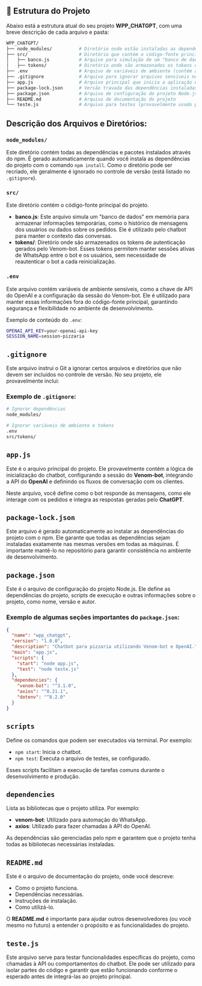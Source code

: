 ## 📁 **Estrutura do Projeto**

Abaixo está a estrutura atual do seu projeto **WPP_CHATGPT**, com uma breve descrição de cada arquivo e pasta:

```bash
WPP_CHATGPT/
├── node_modules/          # Diretório onde estão instaladas as dependências do projeto (não incluído no controle de versão)
├── src/                   # Diretório que contém o código-fonte principal
│   ├── banco.js           # Arquivo para simulação de um "banco de dados" em memória (para armazenar histórico de mensagens e usuários)
│   ├── tokens/            # Diretório onde são armazenados os tokens de autenticação do WhatsApp gerados pelo Venom-bot
├── .env                   # Arquivo de variáveis de ambiente (contém a chave API do OpenAI e outras configurações)
├── .gitignore             # Arquivo para ignorar arquivos sensíveis no Git
├── app.js                 # Arquivo principal que inicia a aplicação e configura o chatbot com o Venom-bot e OpenAI
├── package-lock.json      # Versão travada das dependências instaladas
├── package.json           # Arquivo de configuração do projeto Node.js, define as dependências e scripts
├── README.md              # Arquivo de documentação do projeto
└── teste.js               # Arquivo para testes (provavelmente usado para testar funções ou módulos específicos)
```

## Descrição dos Arquivos e Diretórios:

### `node_modules/`
Este diretório contém todas as dependências e pacotes instalados através do npm. É gerado automaticamente quando você instala as dependências do projeto com o comando `npm install`. Como o diretório pode ser recriado, ele geralmente é ignorado no controle de versão (está listado no `.gitignore`).

### `src/`
Este diretório contém o código-fonte principal do projeto.

- **banco.js**: Este arquivo simula um "banco de dados" em memória para armazenar informações temporárias, como o histórico de mensagens dos usuários ou dados sobre os pedidos. Ele é utilizado pelo chatbot para manter o contexto das conversas.
- **tokens/**: Diretório onde são armazenados os tokens de autenticação gerados pelo Venom-bot. Esses tokens permitem manter sessões ativas de WhatsApp entre o bot e os usuários, sem necessidade de reautenticar o bot a cada reinicialização.

### `.env`
Este arquivo contém variáveis de ambiente sensíveis, como a chave de API do OpenAI e a configuração da sessão do Venom-bot. Ele é utilizado para manter essas informações fora do código-fonte principal, garantindo segurança e flexibilidade no ambiente de desenvolvimento.

Exemplo de conteúdo do `.env`:

```bash
OPENAI_API_KEY=your-openai-api-key
SESSION_NAME=session-pizzaria
```

## `.gitignore`
Este arquivo instrui o Git a ignorar certos arquivos e diretórios que não devem ser incluídos no controle de versão. No seu projeto, ele provavelmente inclui:

### Exemplo de `.gitignore`:

```bash
# Ignorar dependências
node_modules/

# Ignorar variáveis de ambiente e tokens
.env
src/tokens/
```


## `app.js`
Este é o arquivo principal do projeto. Ele provavelmente contém a lógica de inicialização do chatbot, configurando a sessão do **Venom-bot**, integrando a API do **OpenAI** e definindo os fluxos de conversação com os clientes.

Neste arquivo, você define como o bot responde às mensagens, como ele interage com os pedidos e integra as respostas geradas pelo **ChatGPT**.

## `package-lock.json`
Este arquivo é gerado automaticamente ao instalar as dependências do projeto com o npm. Ele garante que todas as dependências sejam instaladas exatamente nas mesmas versões em todas as máquinas. É importante mantê-lo no repositório para garantir consistência no ambiente de desenvolvimento.

## `package.json`
Este é o arquivo de configuração do projeto Node.js. Ele define as dependências do projeto, scripts de execução e outras informações sobre o projeto, como nome, versão e autor.

### Exemplo de algumas seções importantes do `package.json`:

```json
{
  "name": "wpp_chatgpt",
  "version": "1.0.0",
  "description": "Chatbot para pizzaria utilizando Venom-bot e OpenAI.",
  "main": "app.js",
  "scripts": {
    "start": "node app.js",
    "test": "node teste.js"
  },
  "dependencies": {
    "venom-bot": "^3.1.0",
    "axios": "^0.21.1",
    "dotenv": "^8.2.0"
  }
}

```

## `scripts`
Define os comandos que podem ser executados via terminal. Por exemplo:

- `npm start`: Inicia o chatbot.
- `npm test`: Executa o arquivo de testes, se configurado.

Esses scripts facilitam a execução de tarefas comuns durante o desenvolvimento e produção.

## `dependencies`
Lista as bibliotecas que o projeto utiliza. Por exemplo:

- **venom-bot**: Utilizado para automação do WhatsApp.
- **axios**: Utilizado para fazer chamadas à API do OpenAI.

As dependências são gerenciadas pelo npm e garantem que o projeto tenha todas as bibliotecas necessárias instaladas.

## `README.md`
Este é o arquivo de documentação do projeto, onde você descreve:

- Como o projeto funciona.
- Dependências necessárias.
- Instruções de instalação.
- Como utilizá-lo.

O **README.md** é importante para ajudar outros desenvolvedores (ou você mesmo no futuro) a entender o propósito e as funcionalidades do projeto.

## `teste.js`
Este arquivo serve para testar funcionalidades específicas do projeto, como chamadas à API ou comportamentos do chatbot. Ele pode ser utilizado para isolar partes do código e garantir que estão funcionando conforme o esperado antes de integrá-las ao projeto principal.
